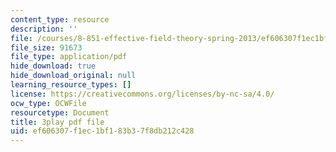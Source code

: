```yaml
---
content_type: resource
description: ''
file: /courses/8-851-effective-field-theory-spring-2013/ef606307f1ec1bf183b37f8db212c428_zd9aU90WzV8.pdf
file_size: 91673
file_type: application/pdf
hide_download: true
hide_download_original: null
learning_resource_types: []
license: https://creativecommons.org/licenses/by-nc-sa/4.0/
ocw_type: OCWFile
resourcetype: Document
title: 3play pdf file
uid: ef606307-f1ec-1bf1-83b3-7f8db212c428
---
```

